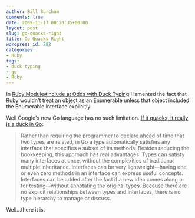 ```yaml
---
author: Bill Burcham
comments: true
date: 2009-11-17 00:20:35+00:00
layout: post
slug: go-quacks-right
title: Go Quacks Right
wordpress_id: 282
categories:
- Ruby
tags:
- duck typing
- go
- Ruby
---
```


In [Ruby Module#include at Odds with Duck Typing](http://memerocket.com/2006/09/28/ruby-moduleinclude-at-odds-with-duck-typing/) I lamented the fact that Ruby wouldn't treat an object as an Enumerable unless that object included the Enumerable interface explicitly.

Well Google's new Go language has no such limitation. [If it quacks, it really is a duck in Go](http://golang.org/doc/go_lang_faq.html#types):


<blockquote>Rather than requiring the programmer to declare ahead of time that two types are related, in Go a type automatically satisfies any interface that specifies a subset of its methods. Besides reducing the bookkeeping, this approach has real advantages. Types can satisfy many interfaces at once, without the complexities of traditional multiple inheritance. Interfaces can be very lightweight—having one or even zero methods in an interface can express useful concepts. Interfaces can be added after the fact if a new idea comes along or for testing—without annotating the original types. Because there are no explicit relationships between types and interfaces, there is no type hierarchy to manage or discuss.</blockquote>


Well…there it is.
